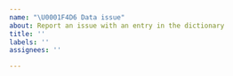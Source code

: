 ```yaml
---
name: "\U0001F4D6 Data issue"
about: Report an issue with an entry in the dictionary
title: ''
labels: ''
assignees: ''

---
```



